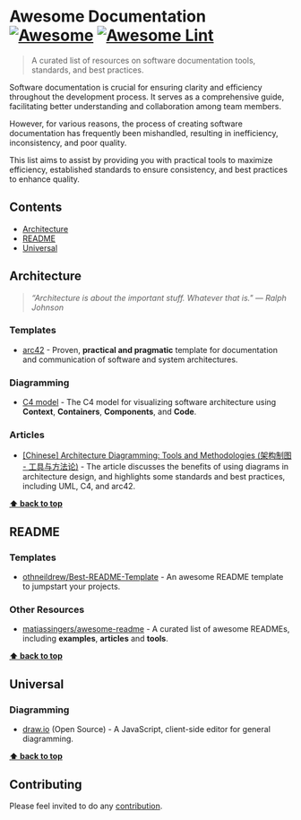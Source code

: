 <!--lint ignore awesome-git-repo-age-->

# Awesome Documentation [![Awesome](https://awesome.re/badge.svg)](https://awesome.re) [![Awesome Lint](https://github.com/pengqun/awesome-documentation/actions/workflows/action.yml/badge.svg)](https://github.com/pengqun/awesome-documentation/actions/workflows/action.yml)

> A curated list of resources on software documentation tools, standards, and best practices.

Software documentation is crucial for ensuring clarity and efficiency throughout the development process. It serves as a comprehensive guide, facilitating better understanding and collaboration among team members.

However, for various reasons, the process of creating software documentation has frequently been mishandled, resulting in inefficiency, inconsistency, and poor quality.

This list aims to assist by providing you with practical tools to maximize efficiency, established standards to ensure consistency, and best practices to enhance quality.

## Contents

- [Architecture](#architecture)
- [README](#readme)
- [Universal](#universal)

## Architecture

> _“Architecture is about the important stuff. Whatever that is."  — Ralph Johnson_

### Templates

- [arc42](https://arc42.org/) - Proven, **practical and pragmatic** template for documentation and communication of software and system architectures.

### Diagramming

- [C4 model](https://c4model.com) - The C4 model for visualizing software architecture using **Context**, **Containers**, **Components**, and **Code**.

### **Articles**

- [\[Chinese\] Architecture Diagramming: Tools and Methodologies \(架构制图 - 工具与方法论\)](https://developer.aliyun.com/article/774446) - The article discusses the benefits of using diagrams in architecture design, and highlights some standards and best practices, including UML,  C4, and arc42.

[**⬆ back to top**](#contents)

## README

### Templates

- [othneildrew/Best-README-Template](https://github.com/othneildrew/Best-README-Template) - An awesome README template to jumpstart your projects.

### Other Resources

- [matiassingers/awesome-readme](https://github.com/matiassingers/awesome-readme#readme) - A curated list of awesome READMEs, including **examples**, **articles** and **tools**.

[**⬆ back to top**](#contents)

## Universal

### Diagramming

- [draw.io](https://github.com/jgraph/drawio) (Open Source) - A JavaScript, client-side editor for general diagramming.

[**⬆ back to top**](#contents)

## Contributing

Please feel invited to do any [contribution](CONTRIBUTING.md).
